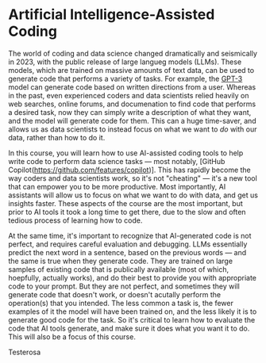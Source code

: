 # Artificial Intelligence-Assisted Coding

The world of coding and data science changed dramatically and seismically in 2023, with the public release of large langueg models (LLMs). These models, which are trained on massive amounts of text data, can be used to generate code that performs a variety of tasks. For example, the [GPT-3](https://en.wikipedia.org/wiki/GPT-3) model can generate code based on written directions from a user. Whereas in the past, even experienced coders and data scientists relied heavily on web searches, online forums, and documenation to find code that performs a desired task, now they can simply write a description of what they want, and the model will generate code for them. This can a huge time-saver, and allows us as data scientists to instead focus on what we want to *do* with our data, rather than how to do it. 

In this course, you will learn how to use AI-assisted coding tools to help write code to perform data science tasks — most notably, [GitHub Copilot(https://github.com/features/copilot)]. This has rapidly become the way coders and data scientists work, so it's not "cheating" — it's a new tool that can empower you to be more productive. Most importantly, AI assistants will allow us to focus on what we want to do with data, and get us insights faster. These aspects of the course are the most important, but prior to AI tools it took a long time to get there, due to the slow and often tedious process of learning how to code.

At the same time, it's important to recognize that AI-generated code is not perfect, and requires careful evaluation and debugging. LLMs essentially predict the next word in a sentence, based on the previous words — and the same is true when they generate code. They are trained on large samples of existing code that is publically available (most of which, hoepfully, actually works), and do their best to provide you with appropriate code to your prompt. But they are not perfect, and sometimes they will generate code that doesn't work, or doesn't acutally perform the operation(s) that you intended. The less common a task is, the fewer examples of it the model will have been trained on, and the less likely it is to generate good code for the task. So it's critical to learn how to evaluate the code that AI tools generate, and make sure it does what you want it to do. This will also be a focus of this course.

Testerosa